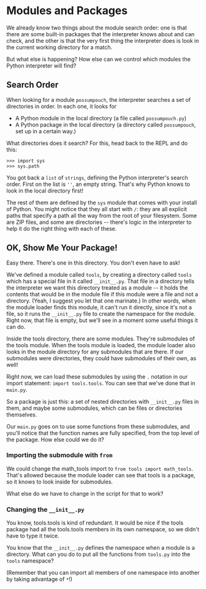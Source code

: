# Modules and Packages

We already know two things about the module search order: one is that there are some built-in packages that the interpreter knows about and can check, and the other is that the very first thing the interpreter does is look in the current working directory for a match.

But what else is happening? How else can we control which modules the Python interpreter will find?

## Search Order

When looking for a module `possumpouch`, the interpreter searches a set of directories in order. In each one, it looks for

* A Python module in the local directory (a file called `possumpouch.py`)
* A Python package in the local directory (a directory called `possumpouch`, set up in a certain way.)

What directories does it search? For this, head back to the REPL and do this:

```
>>> import sys
>>> sys.path
```

You got back a `list` of `strings`, defining the Python interpreter's search order. First on the list is `''`, an empty string. That's why Python knows to look in the local directory first!

The rest of them are defined by the `sys` module that comes with your install of Python. You might notice that they all start with `/`: they are all explicit paths that specify a path all the way from the root of your filesystem. Some are ZIP files, and some are directories -- there's logic in the interpreter to help it do the right thing with each of these.

## OK, Show Me Your Package!

Easy there. There's one in this directory. You don't even have to ask!

We've defined a module called `tools`, by creating a directory called `tools` which has a special file in it called `__init__.py`. That file in a directory tells the interpreter we want this directory treated as a module -- it holds the contents that would be in the module file if this module were a file and not a directory. (Yeah, I suggest you let that one marinate.) In other words, when the module loader finds this module, it can't run it directly, since it's not a file, so it runs the `__init__.py` file to create the namespace for the module. Right now, that file is empty, but we'll see in a moment some useful things it can do.

Inside the tools directory, there are some modules. They're submodules of the tools module. When the tools module is loaded, the module loader also looks in the module directory for any submodules that are there. If our submodules were directories, they could have submodules of their own, as well!

Right now, we can load these submodules by using the `.` notation in our import statement: `import tools.tools`. You can see that we've done that in `main.py`.

So a package is just this: a set of nested directories with `__init__.py` files in them, and maybe some submodules, which can be files or directories themselves.

Our `main.py` goes on to use some functions from these submodules, and you'll notice that the function names are fully specified, from the top level of the package. How else could we do it?

### Importing the submodule with `from`

We could change the math_tools import to `from tools import math_tools`. That's allowed because the module loader can see that tools is a package, so it knows to look inside for submodules.

What else do we have to change in the script for that to work?

### Changing the `__init__.py`

You know, tools.tools is kind of redundant. It would be nice if the tools package had all the tools.tools members in its own namespace, so we didn't have to type it twice.

You know that the `__init__.py` defines the namespace when a module is a directory. What can you do to put all the functions from `tools.py` into the `tools` namespace?

(Remember that you can import all members of one namespace into another by taking advantage of `*`!)
